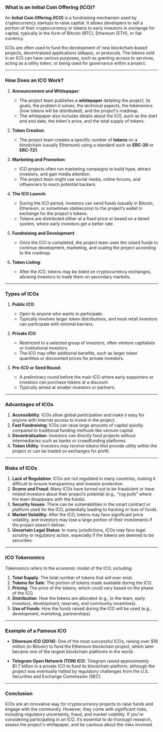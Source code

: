 ### **What is an Initial Coin Offering (ICO)?**

An **Initial Coin Offering (ICO)** is a fundraising mechanism used by cryptocurrency startups to raise capital. It allows developers to sell a portion of their cryptocurrency or tokens to early investors in exchange for capital, typically in the form of Bitcoin (BTC), Ethereum (ETH), or fiat currency.

ICOs are often used to fund the development of new blockchain-based projects, decentralized applications (dApps), or protocols. The tokens sold in an ICO can have various purposes, such as granting access to services, acting as a utility token, or being used for governance within a project.

---

### **How Does an ICO Work?**

1. **Announcement and Whitepaper**:
    
    - The project team publishes a **whitepaper** detailing the project, its goals, the problem it solves, the technical aspects, the tokenomics (how tokens will be distributed), and the project's roadmap.
    - The whitepaper also includes details about the ICO, such as the start and end date, the token's price, and the total supply of tokens.
2. **Token Creation**:
    
    - The project team creates a specific number of **tokens** on a blockchain (usually Ethereum) using a standard such as **ERC-20** or **ERC-721**.
3. **Marketing and Promotion**:
    
    - ICO projects often run marketing campaigns to build hype, attract investors, and gain media attention.
    - The project team might use social media, online forums, and influencers to reach potential backers.
4. **The ICO Launch**:
    
    - During the ICO period, investors can send funds (usually in Bitcoin, Ethereum, or sometimes stablecoins) to the project’s wallet in exchange for the project's tokens.
    - Tokens are distributed either at a fixed price or based on a tiered system, where early investors get a better rate.
5. **Fundraising and Development**:
    
    - Once the ICO is completed, the project team uses the raised funds to continue development, marketing, and scaling the project according to the roadmap.
6. **Token Listing**:
    
    - After the ICO, tokens may be listed on cryptocurrency exchanges, allowing investors to trade them on secondary markets.

---

### **Types of ICOs**

1. **Public ICO**:
    
    - Open to anyone who wants to participate.
    - Typically involves larger token distributions, and most retail investors can participate with minimal barriers.
2. **Private ICO**:
    
    - Restricted to a selected group of investors, often venture capitalists or institutional investors.
    - The ICO may offer additional benefits, such as larger token quantities or discounted prices for private investors.
3. **Pre-ICO or Seed Round**:
    
    - A preliminary round before the main ICO where early supporters or investors can purchase tokens at a discount.
    - Typically aimed at smaller investors or partners.

---

### **Advantages of ICOs**

1. **Accessibility**: ICOs allow global participation and make it easy for anyone with internet access to invest in the project.
2. **Fast Fundraising**: ICOs can raise large amounts of capital quickly compared to traditional funding methods like venture capital.
3. **Decentralization**: Investors can directly fund projects without intermediaries such as banks or crowdfunding platforms.
4. **Token Utility**: Investors may receive tokens that provide utility within the project or can be traded on exchanges for profit.

---

### **Risks of ICOs**

1. **Lack of Regulation**: ICOs are not regulated in many countries, making it difficult to ensure transparency and investor protection.
2. **Scams and Fraud**: Many ICOs have turned out to be fraudulent or have misled investors about their project’s potential (e.g., “rug pulls” where the team disappears with the funds).
3. **Security Issues**: There can be vulnerabilities in the smart contract or platform used for the ICO, potentially leading to hacking or loss of funds.
4. **Market Volatility**: After the ICO, tokens may face significant price volatility, and investors may lose a large portion of their investments if the project doesn’t deliver.
5. **Uncertain Legal Status**: In many jurisdictions, ICOs may face legal scrutiny or regulatory action, especially if the tokens are deemed to be securities.

---

### **ICO Tokenomics**

Tokenomics refers to the economic model of the ICO, including:

1. **Total Supply**: The total number of tokens that will ever exist.
2. **Tokens for Sale**: The portion of tokens made available during the ICO.
3. **Pricing**: The price of the tokens, which could vary based on the phase of the ICO.
4. **Distribution**: How the tokens are allocated (e.g., to the team, early investors, development, reserves, and community incentives).
5. **Use of Funds**: How the funds raised during the ICO will be used (e.g., development, marketing, partnerships).

---

### **Example of a Famous ICO**

- **Ethereum ICO (2014)**: One of the most successful ICOs, raising over $18 million (in Bitcoin) to fund the Ethereum blockchain project, which later became one of the largest blockchain platforms in the world.
    
- **Telegram Open Network (TON) ICO**: Telegram raised approximately $1.7 billion in a private ICO to fund its blockchain platform, although the project was eventually halted by regulatory challenges from the U.S. Securities and Exchange Commission (SEC).
    

---

### **Conclusion**

ICOs are an innovative way for cryptocurrency projects to raise funds and engage with the community. However, they come with significant risks, including regulatory uncertainty, fraud, and market volatility. If you're considering participating in an ICO, it’s essential to do thorough research, assess the project's whitepaper, and be cautious about the risks involved.